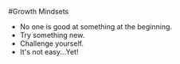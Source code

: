 #Growth Mindsets
- No one is good at something at the beginning.
- Try something new.
- Challenge yourself.
- It's not easy...Yet!
